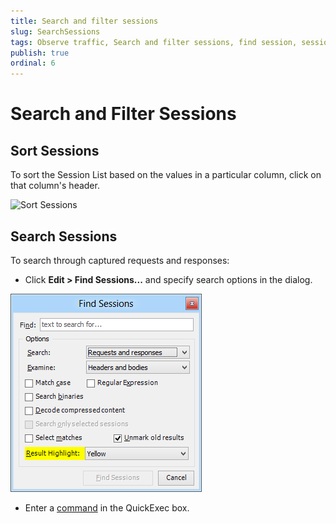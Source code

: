 ```yaml
---
title: Search and filter sessions
slug: SearchSessions
tags: Observe traffic, Search and filter sessions, find session, session list, HTTP session, https session, ftp session, requests, responses, QuickExec, FiddlerScript
publish: true
ordinal: 6
---
```


Search and Filter Sessions
==========================

Sort Sessions
----------------

To sort the Session List based on the values in a particular column, click on that column's header.

 ![Sort Sessions][1]
 
Search Sessions
---------------

To search through captured requests and responses:

+ Click **Edit > Find Sessions...** and specify search options in the dialog.

 ![Find Sessions][2]

+ Enter a [command][2] in the QuickExec box.

[1]: ../../images/SearchSessions/SortSessions.png
[2]: ../../images/SearchSessions/FindSessions.png
[3]: ../../KnowledgeBase/QuickExec.md
